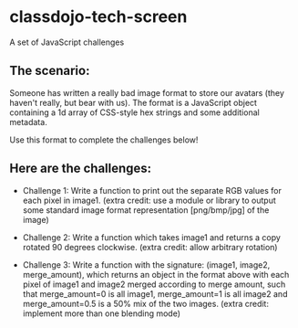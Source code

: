 classdojo-tech-screen
=====================

A set of JavaScript challenges

The scenario:
----------------
 
Someone has written a really bad image format to store our avatars (they haven't really, but bear with us).
The format is a JavaScript object containing a 1d array of CSS-style hex strings and some additional metadata.
 
Use this format to complete the challenges below!
 
 
Here are the challenges:
--------------------------
 
- Challenge 1: Write a function to print out the separate RGB values for each pixel in image1. 
(extra credit: use a module or library to output some standard image format representation [png/bmp/jpg] of the image)
 
- Challenge 2: Write a function which takes image1 and returns a copy rotated 90 degrees clockwise.
(extra credit: allow arbitrary rotation)
 
- Challenge 3: Write a function with the signature: (image1, image2, merge_amount), which returns an object 
in the format above with each pixel of image1 and image2 merged according to merge amount, such that 
merge_amount=0 is all image1, merge_amount=1 is all image2 and merge_amount=0.5 is a 50% mix of the two images. 
(extra credit: implement more than one blending mode)

